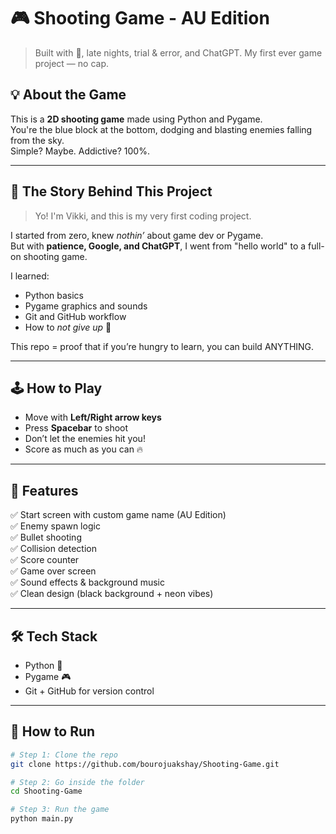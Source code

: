 # 🎮 Shooting Game - AU Edition

> Built with 💙, late nights, trial & error, and ChatGPT. My first ever game project — no cap.

## 💡 About the Game

This is a **2D shooting game** made using Python and Pygame.  
You're the blue block at the bottom, dodging and blasting enemies falling from the sky.  
Simple? Maybe. Addictive? 100%.

---

## 🧠 The Story Behind This Project

> Yo! I'm Vikki, and this is my very first coding project.

I started from zero, knew *nothin’* about game dev or Pygame.  
But with **patience, Google, and ChatGPT**, I went from "hello world" to a full-on shooting game.  

I learned:
- Python basics
- Pygame graphics and sounds
- Git and GitHub workflow
- How to *not give up* 😤

This repo = proof that if you’re hungry to learn, you can build ANYTHING.

---

## 🕹️ How to Play

- Move with **Left/Right arrow keys**
- Press **Spacebar** to shoot
- Don’t let the enemies hit you!
- Score as much as you can 🔥

---

## 🎯 Features

✅ Start screen with custom game name (AU Edition)  
✅ Enemy spawn logic  
✅ Bullet shooting  
✅ Collision detection  
✅ Score counter  
✅ Game over screen  
✅ Sound effects & background music  
✅ Clean design (black background + neon vibes)

---

## 🛠️ Tech Stack

- Python 🐍
- Pygame 🎮
- Git + GitHub for version control

---

## 🚀 How to Run

```bash
# Step 1: Clone the repo
git clone https://github.com/bourojuakshay/Shooting-Game.git

# Step 2: Go inside the folder
cd Shooting-Game

# Step 3: Run the game
python main.py
